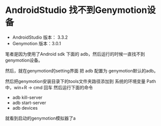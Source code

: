 # AndroidStudio 找不到Genymotion设备
* AndroidStudio 版本： 3.3.2
* Genymotion 版本：3.0.1

笔者是因为使用了Android sdk 下面的 adb，然后运行的时候一直找不到genymotion设备。

然后，就在genymotion的setting界面 把 adb 配置为 genymotion默认的adb。

然后把genymotion安装目录下的tools文件夹路径添加到 系统的环境变量 Path 中，win+R → cmd 回车 然后运行下面的命令 
* adb kill-server
* adb start-server
* adb devices

就看到启动的genymotion模拟器了a
